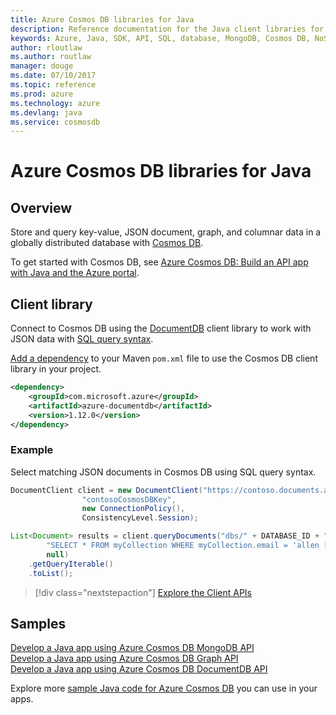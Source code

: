 ```yaml
---
title: Azure Cosmos DB libraries for Java
description: Reference documentation for the Java client libraries for Azure Cosmos DB
keywords: Azure, Java, SDK, API, SQL, database, MongoDB, Cosmos DB, NoSQL, DocumentDB 
author: rloutlaw
ms.author: routlaw
manager: douge
ms.date: 07/10/2017
ms.topic: reference
ms.prod: azure
ms.technology: azure
ms.devlang: java
ms.service: cosmosdb
---
```


# Azure Cosmos DB libraries for Java

## Overview

Store and query key-value, JSON document, graph, and columnar data in a globally distributed database with [Cosmos DB](/azure/cosmos-db/introduction).

To get started with Cosmos DB, see [Azure Cosmos DB: Build an API app with Java and the Azure portal](/azure/cosmos-db/create-documentdb-java).

## Client library

Connect to Cosmos DB using the [DocumentDB](/azure/cosmos-db/documentdb-introduction) client library to work with JSON data with [SQL query syntax](/azure/cosmos-db/documentdb-sql-query).

[Add a dependency](https://maven.apache.org/guides/getting-started/index.html#How_do_I_use_external_dependencies) to your Maven `pom.xml` file to use the Cosmos DB client library in your project.

```XML
<dependency>
	<groupId>com.microsoft.azure</groupId>
	<artifactId>azure-documentdb</artifactId>
	<version>1.12.0</version>
</dependency>
```

### Example

Select matching JSON documents in Cosmos DB using SQL query syntax.

```java
DocumentClient client = new DocumentClient("https://contoso.documents.azure.com:443",
                "contosoCosmosDBKey", 
                new ConnectionPolicy(),
                ConsistencyLevel.Session);

List<Document> results = client.queryDocuments("dbs/" + DATABASE_ID + "/colls/" + COLLECTION_ID,
        "SELECT * FROM myCollection WHERE myCollection.email = 'allen [at] contoso.com'",
        null)
    .getQueryIterable()
    .toList();

```

> [!div class="nextstepaction"]
> [Explore the Client APIs](/java/api/overview/azure/cosmosdb/clientlibrary)


## Samples

[Develop a Java app using Azure Cosmos DB MongoDB API][2]   
[Develop a Java app using Azure Cosmos DB Graph API][3]   
[Develop a Java app using Azure Cosmos DB DocumentDB API][4]        

Explore more [sample Java code for Azure Cosmos DB](https://azure.microsoft.com/resources/samples/?platform=java&term=cosmos) you can use in your apps.

[2]: https://github.com/Azure-Samples/azure-cosmos-db-mongodb-java-getting-started
[3]: https://github.com/Azure-Samples/azure-cosmos-db-graph-java-getting-started
[4]: https://github.com/Azure-Samples/azure-cosmos-db-documentdb-java-getting-started
